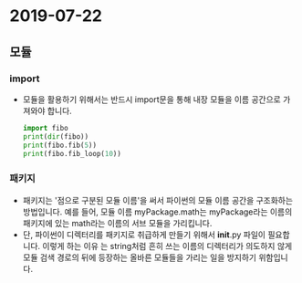 # 2019-07-22

## 모듈

### import

- 모듈을 활용하기  위해서는 반드시 import문을 통해 내장 모듈을 이름 공간으로 가져와야 합니다.

  ```python
  import fibo
  print(dir(fibo))
  print(fibo.fib(5))
  print(fibo.fib_loop(10))
  ```

  

### 패키지

- 패키지는 '점으로 구분된 모듈 이름'을 써서 파이썬의 모듈 이름 공간을 구조화하는 방법입니다. 예를 들어, 모듈 이름 myPackage.math는 myPackage라는 이름의 패키지에 있는 math라는 이름의 서브 모듈을 가리킵니다.
- 단, 파이썬이 디렉터리를 패키지로 취급하게 만들기 위해서  __init__.py 파일이 필요합니다. 이렇게 하는 이유 는 string처럼 흔히 쓰는 이름의 디렉터리가 의도하지 않게 모듈 검색 경로의 뒤에 등장하는 올바른 모듈들을 가리는 일을 방지하기 위함입니다.


